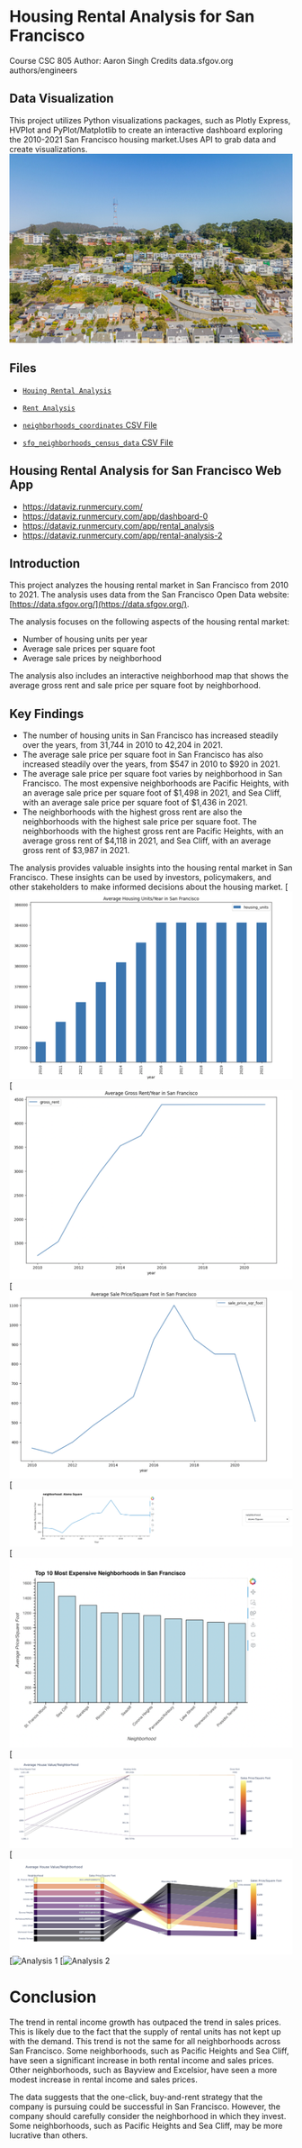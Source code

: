# Housing Rental Analysis for San Francisco
Course CSC 805 
Author: Aaron Singh
Credits data.sfgov.org authors/engineers 

## Data Visualization
This project utilizes Python visualizations packages, such as Plotly Express, HVPlot and PyPlot/Matplotlib to create an interactive dashboard exploring the 2010-2021 San Francisco housing market.Uses API to grab data and create visualizations.
![alt text](https://github.com/A-Singh15/Housing-Prices-SF-Data-Viz/blob/main/Images/SF.jpg)

## Files

* [`Houing Rental Analysis` ](First%20analysis.ipynb)

* [`Rent Analysis`](SF_rent_anaysis.ipynb)

* [`neighborhoods_coordinates` CSV File](https://github.com/A-Singh15/Housing-Prices-SF-Data-Viz/blob/main/Data/neighborhoods_coordinates.csv)

* [`sfo_neighborhoods_census_data` CSV File](https://github.com/A-Singh15/Housing-Prices-SF-Data-Viz/blob/main/Data/sfo_neighborhoods_census_data.csv)

## Housing Rental Analysis for San Francisco Web App

 * https://dataviz.runmercury.com/
 * https://dataviz.runmercury.com/app/dashboard-0
 * https://dataviz.runmercury.com/app/rental_analysis
 * https://dataviz.runmercury.com/app/rental-analysis-2

## Introduction

This project analyzes the housing rental market in San Francisco from 2010 to 2021. The analysis uses data from the San Francisco Open Data website: [https://data.sfgov.org/](https://data.sfgov.org/).


The analysis focuses on the following aspects of the housing rental market:

* Number of housing units per year
* Average sale prices per square foot
* Average sale prices by neighborhood

The analysis also includes an interactive neighborhood map that shows the average gross rent and sale price per square foot by neighborhood.

## Key Findings

* The number of housing units in San Francisco has increased steadily over the years, from 31,744 in 2010 to 42,204 in 2021.
* The average sale price per square foot in San Francisco has also increased steadily over the years, from $547 in 2010 to $920 in 2021.
* The average sale price per square foot varies by neighborhood in San Francisco. The most expensive neighborhoods are Pacific Heights, with an average sale price per square foot of $1,498 in 2021, and Sea Cliff, with an average sale price per square foot of $1,436 in 2021.
* The neighborhoods with the highest gross rent are also the neighborhoods with the highest sale price per square foot. The neighborhoods with the highest gross rent are Pacific Heights, with an average gross rent of $4,118 in 2021, and Sea Cliff, with an average gross rent of $3,987 in 2021.

The analysis provides valuable insights into the housing rental market in San Francisco. These insights can be used by investors, policymakers, and other stakeholders to make informed decisions about the housing market.
[![Chart 1](https://github.com/A-Singh15/Housing-Prices-SF-Data-Viz/blob/main/Images/Chart%201.png)
[![Chart 2 ](https://github.com/A-Singh15/Housing-Prices-SF-Data-Viz/blob/main/Images/Chart%202.png)
[![Chart 3 ](https://github.com/A-Singh15/Housing-Prices-SF-Data-Viz/blob/main/Images/Chart%203.png)
[![Chart 4 ](https://github.com/A-Singh15/Housing-Prices-SF-Data-Viz/blob/main/Images/Chart%204.png)
[![Chart 5 ](https://github.com/A-Singh15/Housing-Prices-SF-Data-Viz/blob/main/Images/Chart%205.png)
[![Chart 6 ](https://github.com/A-Singh15/Housing-Prices-SF-Data-Viz/blob/main/Images/Chart%206.png)
[![Chart 7 ](https://github.com/A-Singh15/Housing-Prices-SF-Data-Viz/blob/main/Images/Chart%207.png)
[![Analysis 1 ](https://github.com/A-Singh15/Housing-Prices-SF-Data-Viz/blob/main/Images/Chart%208.png)
[![Analysis 2 ](https://github.com/A-Singh15/Housing-Prices-SF-Data-Viz/blob/main/Images/First%20Analysis.png)



# Conclusion # 
The trend in rental income growth has outpaced the trend in sales prices. This is likely due to the fact that the supply of rental units has not kept up with the demand. This trend is not the same for all neighborhoods across San Francisco. Some neighborhoods, such as Pacific Heights and Sea Cliff, have seen a significant increase in both rental income and sales prices. Other neighborhoods, such as Bayview and Excelsior, have seen a more modest increase in rental income and sales prices.

The data suggests that the one-click, buy-and-rent strategy that the company is pursuing could be successful in San Francisco. However, the company should carefully consider the neighborhood in which they invest. Some neighborhoods, such as Pacific Heights and Sea Cliff, may be more lucrative than others.
